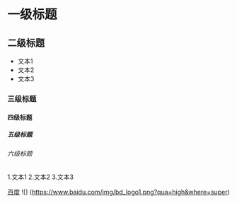 # 一级标题
## 二级标题
- 文本1
- 文本2
- 文本3
### 三级标题
#### 四级标题
##### 五级标题
###### 六级标题

1.文本1
2.文本2
3.文本3

[百度](http://www.baidu.com)
![]
(https://www.baidu.com/img/bd_logo1.png?qua=high&where=super)